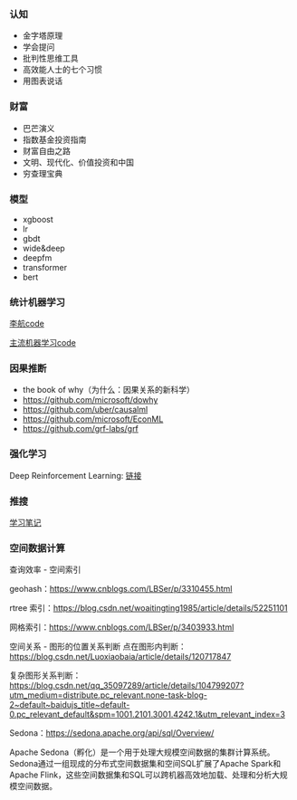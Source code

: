 ### 认知
- 金字塔原理
- 学会提问
- 批判性思维工具
- 高效能人士的七个习惯
- 用图表说话

### 财富
- 巴芒演义
- 指数基金投资指南
- 财富自由之路
- 文明、现代化、价值投资和中国
- 穷查理宝典

### 模型
- xgboost
- lr
- gbdt
- wide&deep
- deepfm
- transformer
- bert

### 统计机器学习

[李航code](https://github.com/fengdu78/lihang-code)

[主流机器学习code](https://github.com/zhulei227/ML_Notes)


### 因果推断
- the book of why（为什么：因果关系的新科学）
- https://github.com/microsoft/dowhy
- https://github.com/uber/causalml
- https://github.com/microsoft/EconML
- https://github.com/grf-labs/grf

### 强化学习
Deep Reinforcement Learning: [链接](https://deepreinforcementlearningbook.org/)

### 推搜
[学习笔记](https://zhuanlan.zhihu.com/wangzhenotes)

### 空间数据计算
查询效率 - 空间索引


geohash：https://www.cnblogs.com/LBSer/p/3310455.html

rtree 索引：https://blog.csdn.net/woaitingting1985/article/details/52251101

网格索引：https://www.cnblogs.com/LBSer/p/3403933.html

空间关系 - 图形的位置关系判断
点在图形内判断：https://blog.csdn.net/Luoxiaobaia/article/details/120717847

复杂图形关系判断：https://blog.csdn.net/qq_35097289/article/details/104799207?utm_medium=distribute.pc_relevant.none-task-blog-2~default~baidujs_title~default-0.pc_relevant_default&spm=1001.2101.3001.4242.1&utm_relevant_index=3

Sedona：https://sedona.apache.org/api/sql/Overview/

Apache Sedona（孵化）是一个用于处理大规模空间数据的集群计算系统。Sedona通过一组现成的分布式空间数据集和空间SQL扩展了Apache Spark和Apache Flink，这些空间数据集和SQL可以跨机器高效地加载、处理和分析大规模空间数据。